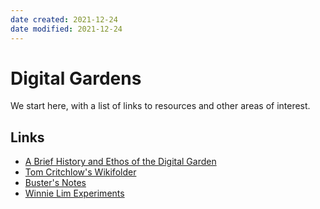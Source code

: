 ```yaml
---
date created: 2021-12-24
date modified: 2021-12-24
---
```

# Digital Gardens

We start here, with a list of links to resources and other areas of interest.

## Links

- [A Brief History and Ethos of the Digital Garden](https://maggieappleton.com/garden-history)
- [Tom Critchlow's Wikifolder](https://tomcritchlow.com/wiki/)
- [Buster's Notes](https://notes.busterbenson.com)
- [Winnie Lim Experiments](https://winnielim.org/experiments/)